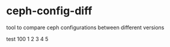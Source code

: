 # ceph-config-diff
tool to compare ceph configurations between different versions

test 100 1 2 3 4 5
 
